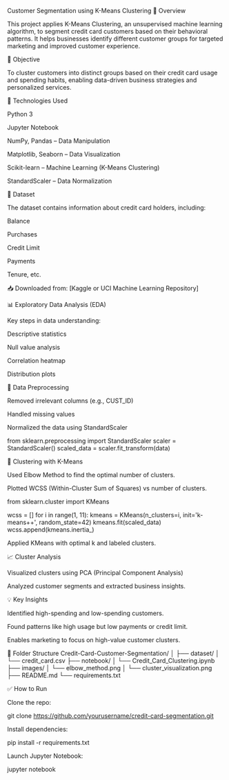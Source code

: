 
Customer Segmentation using K-Means Clustering
📌 Overview

This project applies K-Means Clustering, an unsupervised machine learning algorithm, to segment credit card customers based on their behavioral patterns. It helps businesses identify different customer groups for targeted marketing and improved customer experience.

🚀 Objective

To cluster customers into distinct groups based on their credit card usage and spending habits, enabling data-driven business strategies and personalized services.

🧰 Technologies Used

Python 3

Jupyter Notebook

NumPy, Pandas – Data Manipulation

Matplotlib, Seaborn – Data Visualization

Scikit-learn – Machine Learning (K-Means Clustering)

StandardScaler – Data Normalization

📂 Dataset

The dataset contains information about credit card holders, including:

Balance

Purchases

Credit Limit

Payments

Tenure, etc.

📥 Downloaded from: [Kaggle or UCI Machine Learning Repository]

📊 Exploratory Data Analysis (EDA)

Key steps in data understanding:

Descriptive statistics

Null value analysis

Correlation heatmap

Distribution plots

🔧 Data Preprocessing

Removed irrelevant columns (e.g., CUST_ID)

Handled missing values

Normalized the data using StandardScaler

from sklearn.preprocessing import StandardScaler
scaler = StandardScaler()
scaled_data = scaler.fit_transform(data)

🤖 Clustering with K-Means

Used Elbow Method to find the optimal number of clusters.

Plotted WCSS (Within-Cluster Sum of Squares) vs number of clusters.

from sklearn.cluster import KMeans

wcss = []
for i in range(1, 11):
    kmeans = KMeans(n_clusters=i, init='k-means++', random_state=42)
    kmeans.fit(scaled_data)
    wcss.append(kmeans.inertia_)


Applied KMeans with optimal k and labeled clusters.

📈 Cluster Analysis

Visualized clusters using PCA (Principal Component Analysis)

Analyzed customer segments and extracted business insights.

💡 Key Insights

Identified high-spending and low-spending customers.

Found patterns like high usage but low payments or credit limit.

Enables marketing to focus on high-value customer clusters.

📌 Folder Structure
Credit-Card-Customer-Segmentation/
│
├── dataset/
│   └── credit_card.csv
├── notebook/
│   └── Credit_Card_Clustering.ipynb
├── images/
│   └── elbow_method.png
│   └── cluster_visualization.png
├── README.md
└── requirements.txt

✅ How to Run

Clone the repo:

git clone https://github.com/yourusername/credit-card-segmentation.git


Install dependencies:

pip install -r requirements.txt


Launch Jupyter Notebook:

jupyter notebook
